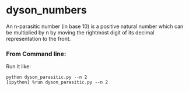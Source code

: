 # dyson_numbers
An n-parasitic number (in base 10) is a positive natural number which can be multiplied by n by moving the rightmost digit of its decimal representation to the front.

### From Command line:
Run it like:

```
python dyson_parasitic.py --n 2
[ipython] %run dyson_parasitic.py --n 2
```
